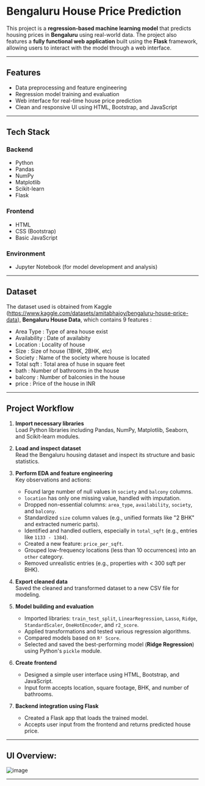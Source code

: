 # Bengaluru House Price Prediction

This project is a **regression-based machine learning model** that predicts housing prices in **Bengaluru** using real-world data. The project also features a **fully functional web application** built using the **Flask** framework, allowing users to interact with the model through a web interface.

---
## Features

- Data preprocessing and feature engineering
- Regression model training and evaluation
- Web interface for real-time house price prediction
- Clean and responsive UI using HTML, Bootstrap, and JavaScript

---
## Tech Stack

### Backend
- Python
- Pandas
- NumPy
- Matplotlib
- Scikit-learn
- Flask

### Frontend
- HTML
- CSS (Bootstrap)
- Basic JavaScript

### Environment
- Jupyter Notebook (for model development and analysis)

---
## Dataset

The dataset used is obtained from Kaggle (https://www.kaggle.com/datasets/amitabhajoy/bengaluru-house-price-data), **Bengaluru House Data**, which contains  9 features :

- Area Type    : Type of area house exist
- Availability : Date of availabity
- Location     : Locality of house
- Size         : Size of house (1BHK, 2BHK, etc)
- Society      : Name of the society where house is located
- Total sqft   : Total area of huse in square feet 
- bath         : Number of bathrooms in the house
- balcony      : Number of balconies in the house
- price        : Price of the house in INR

---
## Project Workflow

1. **Import necessary libraries**  
   Load Python libraries including Pandas, NumPy, Matplotlib, Seaborn, and Scikit-learn modules.

2. **Load and inspect dataset**  
   Read the Bengaluru housing dataset and inspect its structure and basic statistics.

3. **Perform EDA and feature engineering**  
   Key observations and actions:
   - Found large number of null values in `society` and `balcony` columns.
   - `location` has only one missing value, handled with imputation.
   - Dropped non-essential columns: `area_type`, `availability`, `society`, and `balcony`.
   - Standardized `size` column values (e.g., unified formats like "2 BHK" and extracted numeric parts).
   - Identified and handled outliers, especially in `total_sqft` (e.g., entries like `1133 - 1384`).
   - Created a new feature: `price_per_sqft`.
   - Grouped low-frequency locations (less than 10 occurrences) into an `other` category.
   - Removed unrealistic entries (e.g., properties with < 300 sqft per BHK).

4. **Export cleaned data**  
   Saved the cleaned and transformed dataset to a new CSV file for modeling.

5. **Model building and evaluation**  
   - Imported libraries: `train_test_split`, `LinearRegression`, `Lasso`, `Ridge`, `StandardScaler`, `OneHotEncoder`, and `r2_score`.
   - Applied transformations and tested various regression algorithms.
   - Compared models based on `R² Score`.
   - Selected and saved the best-performing model (**Ridge Regression**) using Python's `pickle` module.

6. **Create frontend**  
   - Designed a simple user interface using HTML, Bootstrap, and JavaScript.
   - Input form accepts location, square footage, BHK, and number of bathrooms.

7. **Backend integration using Flask**  
   - Created a Flask app that loads the trained model.
   - Accepts user input from the frontend and returns predicted house price.
  
---
## UI Overview:
![image](https://github.com/user-attachments/assets/d6fdda76-5fb9-4124-9aa3-0fc836b0efdb)

---
